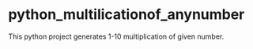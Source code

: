 # python_multilicationof_anynumber
This python project generates 1-10 multiplication of given number.
